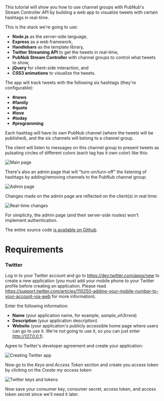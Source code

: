 This tutorial will show you how to use channel groups with PubNub's Stream Controller API by building a web app to visualize tweets with certain hashtags in real-time. 

This is the stack we're going to use:
- **Node.js** as the server-side language,
- **Express** as a web framework,
- **Handlebars** as the template library,
- **Twitter Streaming API** to get the tweets in real-time,
- **PubNub Stream Controller** with channel groups to control what tweets to show,
- **jQuery** for client-side interaction, and
- **CSS3 animations** to visualize the tweets.

The app will track tweets with the following six hashtags (they're configurable):
- **#news**
- **#family**
- **#quote**
- **#love**
- **#today**
- **#programming**

Each hashtag will have its own PubNub channel (where the tweets will be published), and the six channels will belong to a channel group.

The client will listen to messages on this channel group to present tweets as pulsating circles of different colors (each tag has it own color) like this:

![Main page](https://raw.githubusercontent.com/pluralsight/guides/master/images/9fcb4ad8-1a47-4261-a05e-8ef846c5832d.gif)

There's also an admin page that will "turn-on/turn-off" the listening of hashtags by adding/removing channels to the PubNub channel group:

![Admin page](https://raw.githubusercontent.com/pluralsight/guides/master/images/1cbaa490-f36f-47d2-8fe8-b5d95132a81f.png)


Changes made on the admin page are reflected on the client(s) in real time:

![Real-time changes](https://raw.githubusercontent.com/pluralsight/guides/master/images/2c832eda-394f-46e5-9f14-b2442ef884c1.gif)


For simplicity, the admin page (and their server-side routes) won't implement authentication.

The entire source code [is available on Github](https://github.com/eh3rrera/visual-tweets). 

# Requirements

### Twitter
Log in to your Twitter account and go to https://dev.twitter.com/apps/new to create a new application (you must add your mobile phone to your Twitter profile before creating an application. Please read https://support.twitter.com/articles/110250-adding-your-mobile-number-to-your-account-via-web for more information).

Enter the following information:
- **Name** (your application name, for example, *sample_eh3rrera*)
- **Description** (your application description)
- **Website** (your application's publicly accessible home page where users can go to  use it. We're not going to use it, so you can just enter *http://127.0.0.1*).

Agree to Twitter's developer agreement and create your application:

![Creating Twitter app](https://raw.githubusercontent.com/pluralsight/guides/master/images/a7e48adb-e0ad-48ef-8c74-84df27527c57.png)


Now go to the *Keys and Access Token* section and create you access token by clicking on the *Create my access token*:

![Twitter keys and tokens](https://raw.githubusercontent.com/pluralsight/guides/master/images/cf78b26f-d185-468e-8fe4-ff1e0edf386d.png)


Now save your consumer key, consumer secret, access token, and access token secret since we'll need it later.